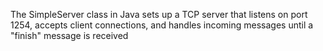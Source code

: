The SimpleServer class in Java sets up a TCP server that listens on port 1254, accepts client connections, and handles incoming messages until a "finish" message is received
